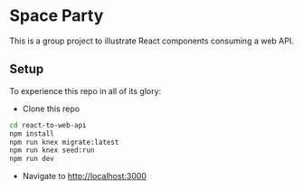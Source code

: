 # Space Party 

This is a group project to illustrate React components consuming a web API.


## Setup

To experience this repo in all of its glory:

* Clone this repo

```sh
cd react-to-web-api
npm install
npm run knex migrate:latest
npm run knex seed:run
npm run dev
```

* Navigate to [http://localhost:3000](http://localhost:3000)
